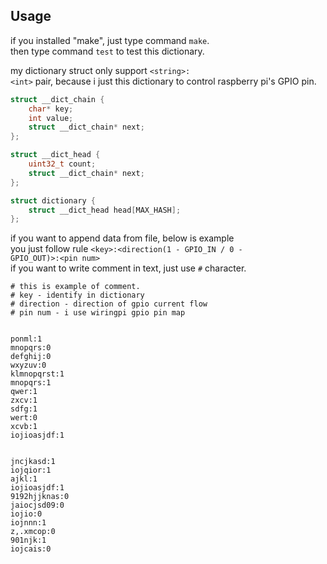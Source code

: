 ## Usage

if you installed "make", just type command <code>make</code>.   
then type command <code>test</code> to test this dictionary.

my dictionary struct only support <code>&lt;string&gt;: &lt;int&gt;</code> pair, because i just this dictionary to control raspberry pi's GPIO pin.

``` c
struct __dict_chain {
    char* key;
    int value;
    struct __dict_chain* next;
};

struct __dict_head {
    uint32_t count;
    struct __dict_chain* next;
};

struct dictionary {
    struct __dict_head head[MAX_HASH];
};
```

if you want to append data from file, below is example   
you just follow rule <code>&lt;key&gt;:&lt;direction(1 - GPIO_IN / 0 - GPIO_OUT)&gt;:&lt;pin num&gt;</code>   
if you want to write comment in text, just use `#` character.
```
# this is example of comment.
# key - identify in dictionary
# direction - direction of gpio current flow 
# pin num - i use wiringpi gpio pin map


ponml:1
mnopqrs:0
defghij:0
wxyzuv:0
klmnopqrst:1
mnopqrs:1
qwer:1
zxcv:1
sdfg:1
wert:0
xcvb:1
iojioasjdf:1


jncjkasd:1
iojqior:1
ajkl:1
iojioasjdf:1
9192hjjknas:0
jaiocjsd09:0
iojio:0
iojnnn:1
z,.xmcop:0
901njk:1
iojcais:0
```